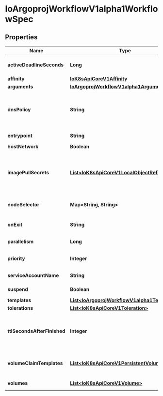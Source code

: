 
# IoArgoprojWorkflowV1alpha1WorkflowSpec

## Properties
Name | Type | Description | Notes
------------ | ------------- | ------------- | -------------
**activeDeadlineSeconds** | **Long** | Optional duration in seconds relative to the workflow start time which the workflow is allowed to run before the controller terminates the workflow. A value of zero is used to terminate a Running workflow |  [optional]
**affinity** | [**IoK8sApiCoreV1Affinity**](IoK8sApiCoreV1Affinity.md) |  |  [optional]
**arguments** | [**IoArgoprojWorkflowV1alpha1Arguments**](IoArgoprojWorkflowV1alpha1Arguments.md) |  |  [optional]
**dnsPolicy** | **String** | Set DNS policy for the pod. Defaults to \&quot;ClusterFirst\&quot;. Valid values are &#39;ClusterFirstWithHostNet&#39;, &#39;ClusterFirst&#39;, &#39;Default&#39; or &#39;None&#39;. DNS parameters given in DNSConfig will be merged with the policy selected with DNSPolicy. To have DNS options set along with hostNetwork, you have to specify DNS policy explicitly to &#39;ClusterFirstWithHostNet&#39;. |  [optional]
**entrypoint** | **String** | Entrypoint is a template reference to the starting point of the workflow | 
**hostNetwork** | **Boolean** | Host networking requested for this workflow pod. Default to false. |  [optional]
**imagePullSecrets** | [**List&lt;IoK8sApiCoreV1LocalObjectReference&gt;**](IoK8sApiCoreV1LocalObjectReference.md) | ImagePullSecrets is a list of references to secrets in the same namespace to use for pulling any images in pods that reference this ServiceAccount. ImagePullSecrets are distinct from Secrets because Secrets can be mounted in the pod, but ImagePullSecrets are only accessed by the kubelet. More info: https://kubernetes.io/docs/concepts/containers/images/#specifying-imagepullsecrets-on-a-pod |  [optional]
**nodeSelector** | **Map&lt;String, String&gt;** | NodeSelector is a selector which will result in all pods of the workflow to be scheduled on the selected node(s). This is able to be overridden by a nodeSelector specified in the template. |  [optional]
**onExit** | **String** | OnExit is a template reference which is invoked at the end of the workflow, irrespective of the success, failure, or error of the primary workflow. |  [optional]
**parallelism** | **Long** | Parallelism limits the max total parallel pods that can execute at the same time in a workflow |  [optional]
**priority** | **Integer** | Priority is used if controller is configured to process limited number of workflows in parallel. Workflows with higher priority are processed first. |  [optional]
**serviceAccountName** | **String** | ServiceAccountName is the name of the ServiceAccount to run all pods of the workflow as. |  [optional]
**suspend** | **Boolean** | Suspend will suspend the workflow and prevent execution of any future steps in the workflow |  [optional]
**templates** | [**List&lt;IoArgoprojWorkflowV1alpha1Template&gt;**](IoArgoprojWorkflowV1alpha1Template.md) | Templates is a list of workflow templates used in a workflow | 
**tolerations** | [**List&lt;IoK8sApiCoreV1Toleration&gt;**](IoK8sApiCoreV1Toleration.md) | Tolerations to apply to workflow pods. |  [optional]
**ttlSecondsAfterFinished** | **Integer** | TTLSecondsAfterFinished limits the lifetime of a Workflow that has finished execution (Succeeded, Failed, Error). If this field is set, once the Workflow finishes, it will be deleted after ttlSecondsAfterFinished expires. If this field is unset, ttlSecondsAfterFinished will not expire. If this field is set to zero, ttlSecondsAfterFinished expires immediately after the Workflow finishes. |  [optional]
**volumeClaimTemplates** | [**List&lt;IoK8sApiCoreV1PersistentVolumeClaim&gt;**](IoK8sApiCoreV1PersistentVolumeClaim.md) | VolumeClaimTemplates is a list of claims that containers are allowed to reference. The Workflow controller will create the claims at the beginning of the workflow and delete the claims upon completion of the workflow |  [optional]
**volumes** | [**List&lt;IoK8sApiCoreV1Volume&gt;**](IoK8sApiCoreV1Volume.md) | Volumes is a list of volumes that can be mounted by containers in a workflow. |  [optional]



